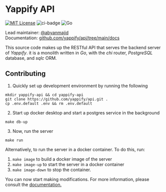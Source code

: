 # Yappify API

[![MIT License](https://img.shields.io/badge/license-MIT-blue.svg)](https://github.com/yappify/template/blob/main/LICENSE) ![ci-badge](https://github.com/yappify/template/actions/workflows/cicd.yml/badge.svg) ![Go](https://img.shields.io/badge/Go-blue.svg?style=flat&logo=go&logoColor=white)

Lead maintainer: [@abyanmajid](https://github.com/abyanmajid) \
Documentation: [github.com/yappify/api/tree/main/docs](https://github.com/yappify/api/tree/main/docs)

This source code makes up the RESTful API that serves the backend server of *Yappify*. it is a monolith written in *Go*, with the *chi* router, *PostgreSQL* database, and *sqlc* ORM.

## Contributing

1. Quickly set up development environment by running the following
```
mkdir yappify-api && cd yappify-api
git clone https://github.com/yappify/api.git .
cp .env.default .env && rm .env.default
```

2. Start up docker desktop and start a postgres service in the background
```
make db-up
```

3. Now, run the server
```
make run
```

Alternatively, to run the server in a docker container. To do this, run:
1. `make image` to build a docker image of the server
2. `make image-up` to start the server in a docker container
3. `make image-down` to stop the container.

You can now start making modifications. For more information, please consult the [documentation.](https://github.com/yappify/api/tree/main/docs)
